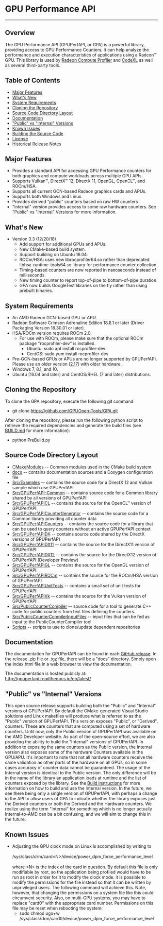 ﻿# GPU Performance API
---

## Overview
The GPU Performance API (GPUPerfAPI, or GPA) is a powerful library, providing access to GPU Performance Counters.
It can help analyze the performance and execution characteristics of applications using a Radeon™ GPU. This library
is used by [Radeon Compute Profiler](https://github.com/GPUOpen-Tools/RCP) and [CodeXL](https://github.com/GPUOpen-Tools/CodeXL)
as well as several third-party tools.

## Table of Contents
* [Major Features](#major-features)
* [What's New](#whats-new)
* [System Requirements](#system-requirements)
* [Cloning the Repository](#cloning-the-repository)
* [Source Code Directory Layout](#source-code-directory-layout)
* [Documentation](#documentation)
* ["Public" vs "Internal" Versions](#public-vs-internal-versions)
* [Known Issues](#known-issues)
* [Building the Source Code](BUILD.md)
* [License](LICENSE)
* [Historical Release Notes](ReleaseNotes.md)

## Major Features
* Provides a standard API for accessing GPU Performance counters for both graphics and compute workloads across multiple GPU APIs.
* Supports Vulkan™, DirectX™ 12, DirectX 11, OpenGL, OpenCL™, and ROCm/HSA.
* Supports all current GCN-based Radeon graphics cards and APUs.
* Supports both Windows and Linux.
* Provides derived "public" counters based on raw HW counters
* "Internal" version provides access to some raw hardware counters. See ["Public" vs "Internal" Versions](#public-vs-internal-versions) for more information.

## What's New
* Version 3.3 (12/20/18)
  * Add support for additional GPUs and APUs.
  * New CMake-based build system.
  * Support building on Ubuntu 18.04.
  * ROCm/HSA: uses new librocprofiler64.so rather than deprecated libhsa-runtime-tools64.so library for performance counter collection.
  * Timing-based counters are now reported in nanoseconds instead of milliseconds.
  * New timing counter to report top-of-pipe to bottom-of-pipe duration.
  * GPA now builds GoogleTest libraries on the fly rather than using prebuilt binaries.

## System Requirements
* An AMD Radeon GCN-based GPU or APU.
* Radeon Software Crimson Adrenaline Edition 18.8.1 or later (Driver Packaging Version 18.30.01 or later).
* HSA/ROCm version requires ROCm 2.0.
  * For use with ROCm, please make sure that the optional ROCm package "rocprofiler-dev" is installed.
    * Ubuntu: sudo apt install rocprofiler-dev
    * CentOS: sudo yum install rocprofiler-dev
* Pre-GCN-based GPUs or APUs are no longer supported by GPUPerfAPI. Please use an older version ([2.17](http://developer.amd.com/tools-and-sdks/graphics-development/gpuperfapi/)) with older hardware.
* Windows 7, 8.1, and 10.
* Ubuntu (16.04 and later) and CentOS/RHEL (7 and later) distributions.

## Cloning the Repository
To clone the GPA repository, execute the following git command
  * git clone https://github.com/GPUOpen-Tools/GPA.git

After cloning the repository, please run the following python script to retrieve the required dependencies and generate the build files (see [BUILD.md](BUILD.md) for more information):
  * python PreBuild.py

## Source Code Directory Layout
* [CMakeModules](CMakeModules) -- Common modules used in the CMake build system
* [docs](docs) -- contains documentation sources and a Doxygen configuration file
* [Src/Examples](Src/Examples) -- contains the source code for a DirectX 12 and Vulkan sample which use GPUPerfAPI
* [Src/GPUPerfAPI-Common](Src/GPUPerfAPI-Common) -- contains source code for a Common library shared by all versions of GPUPerfAPI
* [Src/GPUPerfAPICL](Src/GPUPerfAPICL) -- contains the source for the OpenCL™ version of GPUPerfAPI
* [Src/GPUPerfAPICounterGenerator](Src/GPUPerfAPICounterGenerator) -- contains the source code for a Common library providing all counter data
* [Src/GPUPerfAPICounters](Src/GPUPerfAPICounters) -- contains the source code for a library that can be used to query counters without an active GPUPerfAPI context
* [Src/GPUPerfAPIDX](Src/GPUPerfAPIDX) -- contains source code shared by the DirectX versions of GPUPerfAPI
* [Src/GPUPerfAPIDX11](Src/GPUPerfAPIDX11) -- contains the source for the DirectX11 version of GPUPerfAPI
* [Src/GPUPerfAPIDX12](Src/GPUPerfAPIDX12) -- contains the source for the DirectX12 version of GPUPerfAPI (Developer Preview)
* [Src/GPUPerfAPIGL](Src/GPUPerfAPIGL) -- contains the source for the OpenGL version of GPUPerfAPI
* [Src/GPUPerfAPIROCm](Src/GPUPerfAPIROCm) -- contains the source for the ROCm/HSA version of GPUPerfAPI
* [Src/GPUPerfAPIUnitTests](Src/GPUPerfAPIUnitTests) -- contains a small set of unit tests for GPUPerfAPI
* [Src/GPUPerfAPIVk](Src/GPUPerfAPIVk) -- contains the source for the Vulkan version of GPUPerfAPI
* [Src/PublicCounterCompiler](Src/PublicCounterCompiler) -- source code for a tool to generate C++ code for public counters from text files defining the counters.
* [Src/PublicCounterCompilerInputFiles](Src/PublicCounterCompilerInputFiles) -- input files that can be fed as input to the PublicCounterCompiler tool
* [Scripts](Scripts) -- scripts to use to clone/update dependent repositories

## Documentation
The documentation for GPUPerfAPI can be found in each [GitHub release](https://github.com/GPUOpen-Tools/GPA/releases). In the release .zip file or .tgz file, there
will be a "docs" directory. Simply open the index.html file in a web browser to view the documentation.

The documentation is hosted publicly at: http://gpuperfapi.readthedocs.io/en/latest/

## "Public" vs "Internal" Versions
This open source release supports building both the "Public" and "Internal" versions of GPUPerfAPI. By default the CMake-generated Visual Studio solutions and Linux makefiles
will produce what is referred to as the "Public" version of GPUPerfAPI. This version exposes "Public", or "Derived", counters. These are counters that are computed
using a set of hardware counters. Until now, only the Public version of GPUPerfAPI was available on the AMD Developer website. As part of the open-source effort,
we are also providing the ability to build the "Internal" versions of GPUPerfAPI. In addition to exposing the same counters as the Public version, the Internal version
also exposes some of the hardware Counters available in the GPU/APU. It's important to note that not all hardware counters receive the same validation as other parts of
the hardware on all GPUs, so in some cases accuracy of counter data cannot be guaranteed. The usage of the Internal version is identical to the Public version. The only
difference will be in the name of the library an application loads at runtime and the list of counters exposed by the library. See the [Build Instructions](BUILD.md) for
more information on how to build and use the Internal version. In the future, we see there being only a single version of GPUPerfAPI, with perhaps a change in the API to
allow users of GPA to indicate whether the library exposes just the Derived counters or both the Derived and the Hardware counters. We realize using the term "Internal"
for something which is no longer actually Internal-to-AMD can be a bit confusing, and we will aim to change this in the future.

## Known Issues
 * Adjusting the GPU clock mode on Linux is accomplished by writing to <br><br>/sys/class/drm/card\<N\>/device/power_dpm_force_performance_level<br><br> where \<N\> is
   the index of the card in question. By default this file is only modifiable by root, so the application being profiled would have to be run as root in order for it to
   modify the clock mode. It is possible to modify the permissions for the file instead so that it can be written by unprivileged users. The following command will
   achieve this. Note, however, that changing the permissions on a system file like this could circumvent security. Also, on multi-GPU systems, you may have to replace
   "card0" with the appropriate card number. Permissions on this file may be reset when rebooting the system:
   * sudo chmod ugo+w /sys/class/drm/card0/device/power_dpm_force_performance_level
